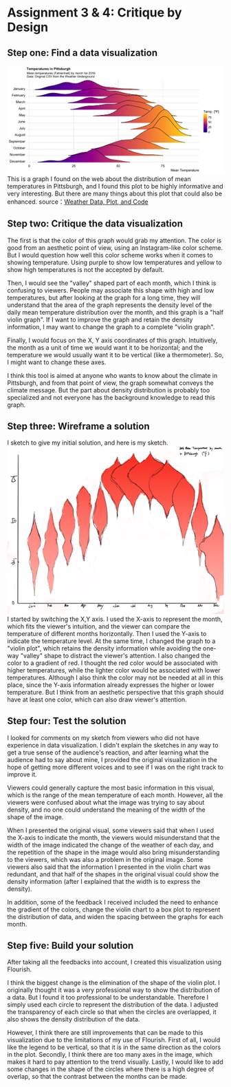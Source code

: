 # Assignment 3 & 4: Critique by Design
## Step one: Find a data visualization
![Original Visualization](original.png)
This is a graph I found on the web about the distribution of mean temperatures in Pittsburgh, and I found this plot to be highly informative and very interesting. But there are many things about this plot that could also be enhanced. 
source：[Weather Data, Plot, and Code](https://towardsdatascience.com/pgh-weather-data-plot-and-code-19d8e8b670f)
## Step two: Critique the data visualization

The first is that the color of this graph would grab my attention. The color is good from an aesthetic point of view, using an Instagram-like color scheme. But I would question how well this color scheme works when it comes to showing temperature. Using purple to show low temperatures and yellow to show high temperatures is not the accepted by default. 

Then, I would see the "valley" shaped part of each month, which I think is confusing to viewers. People may associate this shape with high and low temperatures, but after looking at the graph for a long time, they will understand that the area of the graph represents the density level of the daily mean temperature distribution over the month, and this graph is a "half violin graph". If I want to improve the graph and retain the density information, I may want to change the graph to a complete "violin graph". 

Finally, I would focus on the X, Y axis coordinates of this graph. Intuitively, the month as a unit of time we would want it to be horizontal; and the temperature we would usually want it to be vertical (like a thermometer). So, I might want to change these axes.

I think this tool is aimed at anyone who wants to know about the climate in Pittsburgh, and from that point of view, the graph somewhat conveys the climate message. But the part about density distribution is probably too specialized and not everyone has the background knowledge to read this graph.

## Step three: Wireframe a solution
I sketch to give my initial solution, and here is my sketch.
![My Sketch](sketch.jpg)
I started by switching the X,Y axis. I used the X-axis to represent the month, which fits the viewer's intuition, and the viewer can compare the temperature of different months horizontally. Then I used the Y-axis to indicate the temperature level. At the same time, I changed the graph to a "violin plot", which retains the density information while avoiding the one-way "valley" shape to distract the viewer's attention. I also changed the color to a gradient of red. I thought the red color would be associated with higher temperatures, while the lighter color would be associated with lower temperatures. Although I also think the color may not be needed at all in this place, since the Y-axis information already expresses the higher or lower temperature. But I think from an aesthetic perspective that this graph should have at least one color, which can also draw viewer's attention.
## Step four: Test the solution
I looked for comments on my sketch from viewers who did not have experience in data visualization. I didn't explain the sketches in any way to get a true sense of the audience's reaction, and after learning what the audience had to say about mine, I provided the original visualization in the hope of getting more different voices and to see if I was on the right track to improve it.

Viewers could generally capture the most basic information in this visual, which is the range of the mean temperature of each month. However, all the viewers were confused about what the image was trying to say about density, and no one could understand the meaning of the width of the shape of the image.

When I presented the original visual, some viewers said that when I used the X-axis to indicate the month, the viewers would misunderstand that the width of the image indicated the change of the weather of each day, and the repetition of the shape in the image would also bring misunderstanding to the viewers, which was also a problem in the original image. Some viewers also said that the information I presented in the violin chart was redundant, and that half of the shapes in the original visual could show the density information (after I explained that the width is to express the density).

In addition, some of the feedback I received included the need to enhance the gradient of the colors, change the violin chart to a box plot to represent the distribution of data, and widen the spacing between the graphs for each month.
## Step five: Build your solution
After taking all the feedbacks into account, I created this visualization using Flourish.
<div class="flourish-embed flourish-scatter" data-src="visualisation/8637834"><script src="https://public.flourish.studio/resources/embed.js"></script></div>

I think the biggest change is the elimination of the shape of the violin plot. I originally thought it was a very professional way to show the distribution of a data. But I found it too professional to be understandable. Therefore I simply used each circle to represent the distribution of the data. I adjusted the transparency of each circle so that when the circles are overlapped, it also shows the density distribution of the data.

However, I think there are still improvements that can be made to this visualization due to the limitations of my use of Flourish. First of all, I would like the legend to be vertical, so that it is in the same direction as the colors in the plot. Secondly, I think there are too many axes in the image, which makes it hard to pay attention to the trend visually. Lastly, I would like to add some changes in the shape of the circles where there is a high degree of overlap, so that the contrast between the months can be made.
